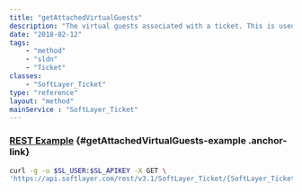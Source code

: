 ```yaml
---
title: "getAttachedVirtualGuests"
description: "The virtual guests associated with a ticket. This is used in cases where a ticket is directly associated with one or more virtualized guests installations or Virtual Servers."
date: "2018-02-12"
tags:
    - "method"
    - "sldn"
    - "Ticket"
classes:
    - "SoftLayer_Ticket"
type: "reference"
layout: "method"
mainService : "SoftLayer_Ticket"
---
```


### [REST Example](#getAttachedVirtualGuests-example) <a href="/article/rest/"><i class="fas fa-question"></i></a> {#getAttachedVirtualGuests-example .anchor-link} 
```bash
curl -g -u $SL_USER:$SL_APIKEY -X GET \
'https://api.softlayer.com/rest/v3.1/SoftLayer_Ticket/{SoftLayer_TicketID}/getAttachedVirtualGuests'
```
